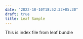 ```yaml
---
date: "2022-10-10T18:52:32+05:30"
draft: true
title: Leaf Sample
---
```


This is index file from leaf bundle